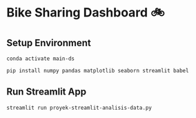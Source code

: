 # Bike Sharing Dashboard :bike:

## Setup Environment

`conda activate main-ds`

`pip install numpy pandas matplotlib seaborn streamlit babel`

## Run Streamlit App

`streamlit run proyek-streamlit-analisis-data.py`
